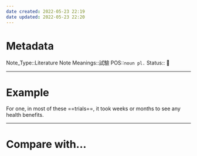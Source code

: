 ```yaml
---
date created: 2022-05-23 22:19
date updated: 2022-05-23 22:20
---
```


# Metadata

Note_Type::Literature Note
Meanings::試驗
POS::`noun pl.`
Status:: 👶

---

# Example

For one, in most of these ==trials==, it took weeks or months to see any health benefits.

---

# Compare with...
